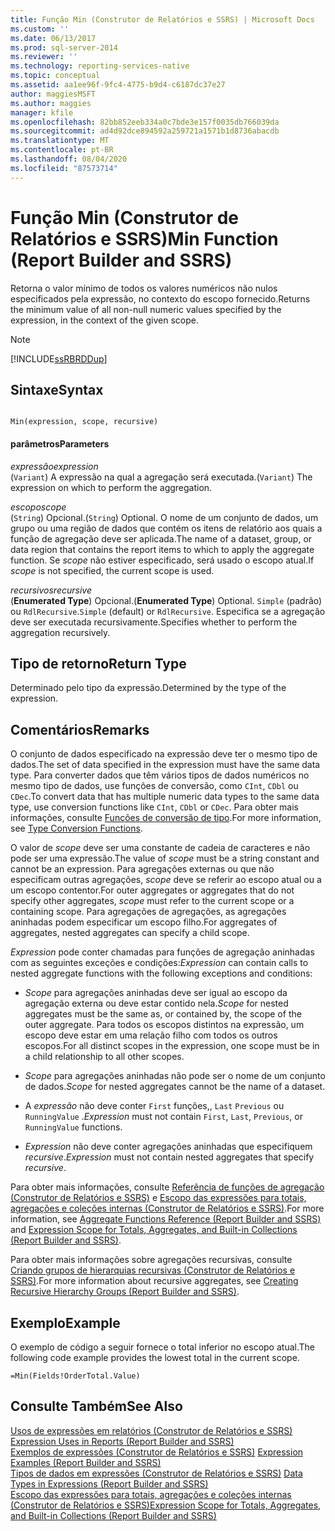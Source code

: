 ```yaml
---
title: Função Min (Construtor de Relatórios e SSRS) | Microsoft Docs
ms.custom: ''
ms.date: 06/13/2017
ms.prod: sql-server-2014
ms.reviewer: ''
ms.technology: reporting-services-native
ms.topic: conceptual
ms.assetid: aa1ee96f-9fc4-4775-b9d4-c6187dc37e27
author: maggiesMSFT
ms.author: maggies
manager: kfile
ms.openlocfilehash: 82bb852eeb334a0c7bde3e157f0035db766039da
ms.sourcegitcommit: ad4d92dce894592a259721a1571b1d8736abacdb
ms.translationtype: MT
ms.contentlocale: pt-BR
ms.lasthandoff: 08/04/2020
ms.locfileid: "87573714"
---
```

# <a name="min-function-report-builder-and-ssrs"></a><span data-ttu-id="76ee8-102">Função Min (Construtor de Relatórios e SSRS)</span><span class="sxs-lookup"><span data-stu-id="76ee8-102">Min Function (Report Builder and SSRS)</span></span>
  <span data-ttu-id="76ee8-103">Retorna o valor mínimo de todos os valores numéricos não nulos especificados pela expressão, no contexto do escopo fornecido.</span><span class="sxs-lookup"><span data-stu-id="76ee8-103">Returns the minimum value of all non-null numeric values specified by the expression, in the context of the given scope.</span></span>  
  
> [!NOTE]  
>  [!INCLUDE[ssRBRDDup](../../includes/ssrbrddup-md.md)]  
  
## <a name="syntax"></a><span data-ttu-id="76ee8-104">Sintaxe</span><span class="sxs-lookup"><span data-stu-id="76ee8-104">Syntax</span></span>  
  
```  
  
Min(expression, scope, recursive)  
```  
  
#### <a name="parameters"></a><span data-ttu-id="76ee8-105">parâmetros</span><span class="sxs-lookup"><span data-stu-id="76ee8-105">Parameters</span></span>  
 <span data-ttu-id="76ee8-106">*expressão*</span><span class="sxs-lookup"><span data-stu-id="76ee8-106">*expression*</span></span>  
 <span data-ttu-id="76ee8-107">(`Variant`) A expressão na qual a agregação será executada.</span><span class="sxs-lookup"><span data-stu-id="76ee8-107">(`Variant`) The expression on which to perform the aggregation.</span></span>  
  
 <span data-ttu-id="76ee8-108">*escopo*</span><span class="sxs-lookup"><span data-stu-id="76ee8-108">*scope*</span></span>  
 <span data-ttu-id="76ee8-109">(`String`) Opcional.</span><span class="sxs-lookup"><span data-stu-id="76ee8-109">(`String`) Optional.</span></span> <span data-ttu-id="76ee8-110">O nome de um conjunto de dados, um grupo ou uma região de dados que contém os itens de relatório aos quais a função de agregação deve ser aplicada.</span><span class="sxs-lookup"><span data-stu-id="76ee8-110">The name of a dataset, group, or data region that contains the report items to which to apply the aggregate function.</span></span> <span data-ttu-id="76ee8-111">Se *scope* não estiver especificado, será usado o escopo atual.</span><span class="sxs-lookup"><span data-stu-id="76ee8-111">If *scope* is not specified, the current scope is used.</span></span>  
  
 <span data-ttu-id="76ee8-112">*recursivos*</span><span class="sxs-lookup"><span data-stu-id="76ee8-112">*recursive*</span></span>  
 <span data-ttu-id="76ee8-113">(**Enumerated Type**) Opcional.</span><span class="sxs-lookup"><span data-stu-id="76ee8-113">(**Enumerated Type**) Optional.</span></span> <span data-ttu-id="76ee8-114">`Simple` (padrão) ou `RdlRecursive`.</span><span class="sxs-lookup"><span data-stu-id="76ee8-114">`Simple` (default) or `RdlRecursive`.</span></span> <span data-ttu-id="76ee8-115">Especifica se a agregação deve ser executada recursivamente.</span><span class="sxs-lookup"><span data-stu-id="76ee8-115">Specifies whether to perform the aggregation recursively.</span></span>  
  
## <a name="return-type"></a><span data-ttu-id="76ee8-116">Tipo de retorno</span><span class="sxs-lookup"><span data-stu-id="76ee8-116">Return Type</span></span>  
 <span data-ttu-id="76ee8-117">Determinado pelo tipo da expressão.</span><span class="sxs-lookup"><span data-stu-id="76ee8-117">Determined by the type of the expression.</span></span>  
  
## <a name="remarks"></a><span data-ttu-id="76ee8-118">Comentários</span><span class="sxs-lookup"><span data-stu-id="76ee8-118">Remarks</span></span>  
 <span data-ttu-id="76ee8-119">O conjunto de dados especificado na expressão deve ter o mesmo tipo de dados.</span><span class="sxs-lookup"><span data-stu-id="76ee8-119">The set of data specified in the expression must have the same data type.</span></span> <span data-ttu-id="76ee8-120">Para converter dados que têm vários tipos de dados numéricos no mesmo tipo de dados, use funções de conversão, como `CInt`, `CDbl` ou `CDec`.</span><span class="sxs-lookup"><span data-stu-id="76ee8-120">To convert data that has multiple numeric data types to the same data type, use conversion functions like `CInt`, `CDbl` or `CDec`.</span></span> <span data-ttu-id="76ee8-121">Para obter mais informações, consulte [Funções de conversão de tipo](https://go.microsoft.com/fwlink/?LinkId=96142).</span><span class="sxs-lookup"><span data-stu-id="76ee8-121">For more information, see [Type Conversion Functions](https://go.microsoft.com/fwlink/?LinkId=96142).</span></span>  
  
 <span data-ttu-id="76ee8-122">O valor de *scope* deve ser uma constante de cadeia de caracteres e não pode ser uma expressão.</span><span class="sxs-lookup"><span data-stu-id="76ee8-122">The value of *scope* must be a string constant and cannot be an expression.</span></span> <span data-ttu-id="76ee8-123">Para agregações externas ou que não especificam outras agregações, *scope* deve se referir ao escopo atual ou a um escopo contentor.</span><span class="sxs-lookup"><span data-stu-id="76ee8-123">For outer aggregates or aggregates that do not specify other aggregates, *scope* must refer to the current scope or a containing scope.</span></span> <span data-ttu-id="76ee8-124">Para agregações de agregações, as agregações aninhadas podem especificar um escopo filho.</span><span class="sxs-lookup"><span data-stu-id="76ee8-124">For aggregates of aggregates, nested aggregates can specify a child scope.</span></span>  
  
 <span data-ttu-id="76ee8-125">*Expression* pode conter chamadas para funções de agregação aninhadas com as seguintes exceções e condições:</span><span class="sxs-lookup"><span data-stu-id="76ee8-125">*Expression* can contain calls to nested aggregate functions with the following exceptions and conditions:</span></span>  
  
-   <span data-ttu-id="76ee8-126">*Scope* para agregações aninhadas deve ser igual ao escopo da agregação externa ou deve estar contido nela.</span><span class="sxs-lookup"><span data-stu-id="76ee8-126">*Scope* for nested aggregates must be the same as, or contained by, the scope of the outer aggregate.</span></span> <span data-ttu-id="76ee8-127">Para todos os escopos distintos na expressão, um escopo deve estar em uma relação filho com todos os outros escopos.</span><span class="sxs-lookup"><span data-stu-id="76ee8-127">For all distinct scopes in the expression, one scope must be in a child relationship to all other scopes.</span></span>  
  
-   <span data-ttu-id="76ee8-128">*Scope* para agregações aninhadas não pode ser o nome de um conjunto de dados.</span><span class="sxs-lookup"><span data-stu-id="76ee8-128">*Scope* for nested aggregates cannot be the name of a dataset.</span></span>  
  
-   <span data-ttu-id="76ee8-129">A *expressão* não deve conter `First` funções,, `Last` `Previous` ou `RunningValue` .</span><span class="sxs-lookup"><span data-stu-id="76ee8-129">*Expression* must not contain `First`, `Last`, `Previous`, or `RunningValue` functions.</span></span>  
  
-   <span data-ttu-id="76ee8-130">*Expression* não deve conter agregações aninhadas que especifiquem *recursive*.</span><span class="sxs-lookup"><span data-stu-id="76ee8-130">*Expression* must not contain nested aggregates that specify *recursive*.</span></span>  
  
 <span data-ttu-id="76ee8-131">Para obter mais informações, consulte [Referência de funções de agregação &#40;Construtor de Relatórios e SSRS&#41;](report-builder-functions-aggregate-functions-reference.md) e [Escopo das expressões para totais, agregações e coleções internas &#40;Construtor de Relatórios e SSRS&#41;](expression-scope-for-totals-aggregates-and-built-in-collections.md).</span><span class="sxs-lookup"><span data-stu-id="76ee8-131">For more information, see [Aggregate Functions Reference &#40;Report Builder and SSRS&#41;](report-builder-functions-aggregate-functions-reference.md) and [Expression Scope for Totals, Aggregates, and Built-in Collections &#40;Report Builder and SSRS&#41;](expression-scope-for-totals-aggregates-and-built-in-collections.md).</span></span>  
  
 <span data-ttu-id="76ee8-132">Para obter mais informações sobre agregações recursivas, consulte [Criando grupos de hierarquias recursivas &#40;Construtor de Relatórios e SSRS&#41;](creating-recursive-hierarchy-groups-report-builder-and-ssrs.md).</span><span class="sxs-lookup"><span data-stu-id="76ee8-132">For more information about recursive aggregates, see [Creating Recursive Hierarchy Groups &#40;Report Builder and SSRS&#41;](creating-recursive-hierarchy-groups-report-builder-and-ssrs.md).</span></span>  
  
## <a name="example"></a><span data-ttu-id="76ee8-133">Exemplo</span><span class="sxs-lookup"><span data-stu-id="76ee8-133">Example</span></span>  
 <span data-ttu-id="76ee8-134">O exemplo de código a seguir fornece o total inferior no escopo atual.</span><span class="sxs-lookup"><span data-stu-id="76ee8-134">The following code example provides the lowest total in the current scope.</span></span>  
  
```  
=Min(Fields!OrderTotal.Value)  
```  
  
## <a name="see-also"></a><span data-ttu-id="76ee8-135">Consulte Também</span><span class="sxs-lookup"><span data-stu-id="76ee8-135">See Also</span></span>  
 <span data-ttu-id="76ee8-136">[Usos de expressões em relatórios &#40;Construtor de Relatórios e SSRS&#41;](expression-uses-in-reports-report-builder-and-ssrs.md) </span><span class="sxs-lookup"><span data-stu-id="76ee8-136">[Expression Uses in Reports &#40;Report Builder and SSRS&#41;](expression-uses-in-reports-report-builder-and-ssrs.md) </span></span>  
 <span data-ttu-id="76ee8-137">[Exemplos de expressões &#40;Construtor de Relatórios e SSRS&#41;](expression-examples-report-builder-and-ssrs.md) </span><span class="sxs-lookup"><span data-stu-id="76ee8-137">[Expression Examples &#40;Report Builder and SSRS&#41;](expression-examples-report-builder-and-ssrs.md) </span></span>  
 <span data-ttu-id="76ee8-138">[Tipos de dados em expressões &#40;Construtor de Relatórios e SSRS&#41;](expressions-report-builder-and-ssrs.md) </span><span class="sxs-lookup"><span data-stu-id="76ee8-138">[Data Types in Expressions &#40;Report Builder and SSRS&#41;](expressions-report-builder-and-ssrs.md) </span></span>  
 [<span data-ttu-id="76ee8-139">Escopo das expressões para totais, agregações e coleções internas &#40;Construtor de Relatórios e SSRS&#41;</span><span class="sxs-lookup"><span data-stu-id="76ee8-139">Expression Scope for Totals, Aggregates, and Built-in Collections &#40;Report Builder and SSRS&#41;</span></span>](expression-scope-for-totals-aggregates-and-built-in-collections.md)  
  
  
